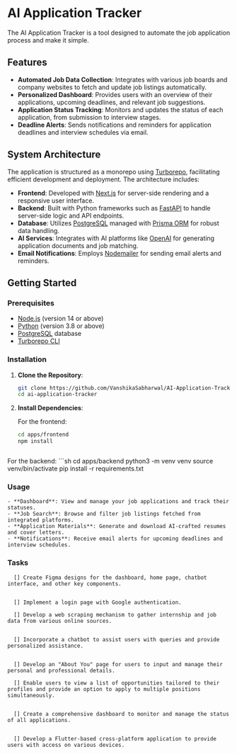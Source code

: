 # AI Application Tracker

The AI Application Tracker is a tool designed to automate the job application process and make it simple. 

## Features

- **Automated Job Data Collection**: Integrates with various job boards and company websites to fetch and update job listings automatically.
- **Personalized Dashboard**: Provides users with an overview of their applications, upcoming deadlines, and relevant job suggestions.
- **Application Status Tracking**: Monitors and updates the status of each application, from submission to interview stages.
- **Deadline Alerts**: Sends notifications and reminders for application deadlines and interview schedules via email.

## System Architecture

The application is structured as a monorepo using [Turborepo](https://turbo.build/repo), facilitating efficient development and deployment. The architecture includes:

- **Frontend**: Developed with [Next.js](https://nextjs.org/) for server-side rendering and a responsive user interface.
- **Backend**: Built with Python frameworks such as [FastAPI](https://fastapi.tiangolo.com/) to handle server-side logic and API endpoints.
- **Database**: Utilizes [PostgreSQL](https://www.postgresql.org/) managed with [Prisma ORM](https://www.prisma.io/) for robust data handling.
- **AI Services**: Integrates with AI platforms like [OpenAI](https://openai.com/) for generating application documents and job matching.
- **Email Notifications**: Employs [Nodemailer](https://nodemailer.com/about/) for sending email alerts and reminders.

## Getting Started

### Prerequisites

- [Node.js](https://nodejs.org/) (version 14 or above)
- [Python](https://www.python.org/) (version 3.8 or above)
- [PostgreSQL](https://www.postgresql.org/) database
- [Turborepo CLI](https://turbo.build/repo/docs/getting-started)

### Installation

1. **Clone the Repository**:

   ```sh
   git clone https://github.com/VanshikaSabharwal/AI-Application-Tracker.git
   cd ai-application-tracker

2. **Install Dependencies**:

    For the frontend:

    ```sh
    cd apps/frontend
    npm install



For the backend:
    ```sh
    cd apps/backend
    python3 -m venv venv
    source venv/bin/activate 
    pip install -r requirements.txt


 ### Usage

    - **Dashboard**: View and manage your job applications and track their statuses.
    - **Job Search**: Browse and filter job listings fetched from integrated platforms.
    - **Application Materials**: Generate and download AI-crafted resumes and cover letters.
    - **Notifications**: Receive email alerts for upcoming deadlines and interview schedules.


### Tasks

      [] Create Figma designs for the dashboard, home page, chatbot interface, and other key components.


      [] Implement a login page with Google authentication.

      [] Develop a web scraping mechanism to gather internship and job data from various online sources.


      [] Incorporate a chatbot to assist users with queries and provide personalized assistance.


      [] Develop an "About You" page for users to input and manage their personal and professional details.

      [] Enable users to view a list of opportunities tailored to their profiles and provide an option to apply to multiple positions simultaneously.


      [] Create a comprehensive dashboard to monitor and manage the status of all applications.


      [] Develop a Flutter-based cross-platform application to provide users with access on various devices.